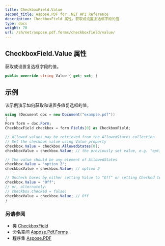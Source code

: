 ```yaml
---
title: CheckboxField.Value
second_title: Aspose.PDF for .NET API Reference
description: CheckboxField 属性。获取或设置复选框字段的值
type: docs
weight: 70
url: /zh/net/aspose.pdf.forms/checkboxfield/value/
---
```

## CheckboxField.Value 属性

获取或设置复选框字段的值。

```csharp
public override string Value { get; set; }
```

## 示例

该示例演示如何获取和设置多值复选框的值。

```csharp
using (Document doc = new Document("example.pdf"))
{
Form form = doc.Form;
CheckboxField checkbox = form.Fields[0] as CheckboxField;

// Allowed values may be retrieved from the AllowedStates collection
// Set the checkbox value using Value property
checkbox.Value = checkbox.AllowedStates[0];
checkboxValue = checkbox.Value; // the previously set value, e.g. "option 1"

// The value should be any element of AllowedStates
checkbox.Value = "option 2";
checkboxValue = checkbox.Value; // option 2

// Uncheck boxes by either setting Value to "Off" or setting Checked to false
checkbox.Value = "Off";
// or, alternately:
// checkbox.Checked = false;
checkboxValue = checkbox.Value; // Off
}
```

### 另请参阅

* 类 [CheckboxField](../)
* 命名空间 [Aspose.Pdf.Forms](../../../aspose.pdf.forms/)
* 程序集 [Aspose.PDF](../../../)